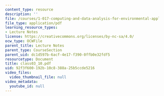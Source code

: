 ```yaml
---
content_type: resource
description: ''
file: /courses/1-017-computing-and-data-analysis-for-environmental-applications-fall-2003/92f3f600192b10c8388a25b5ccde5216_class03_10.pdf
file_type: application/pdf
learning_resource_types:
- Lecture Notes
license: https://creativecommons.org/licenses/by-nc-sa/4.0/
ocw_type: OCWFile
parent_title: Lecture Notes
parent_type: CourseSection
parent_uid: dc1d597b-6acf-4e17-f390-0ffb0e32fdf5
resourcetype: Document
title: class03_10.pdf
uid: 92f3f600-192b-10c8-388a-25b5ccde5216
video_files:
  video_thumbnail_file: null
video_metadata:
  youtube_id: null
---
```

